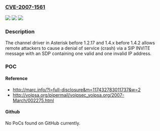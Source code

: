 ### [CVE-2007-1561](https://cve.mitre.org/cgi-bin/cvename.cgi?name=CVE-2007-1561)
![](https://img.shields.io/static/v1?label=Product&message=n%2Fa&color=blue)
![](https://img.shields.io/static/v1?label=Version&message=n%2Fa&color=blue)
![](https://img.shields.io/static/v1?label=Vulnerability&message=n%2Fa&color=brighgreen)

### Description

The channel driver in Asterisk before 1.2.17 and 1.4.x before 1.4.2 allows remote attackers to cause a denial of service (crash) via a SIP INVITE message with an SDP containing one valid and one invalid IP address.

### POC

#### Reference
- http://marc.info/?l=full-disclosure&m=117432783011737&w=2
- http://voipsa.org/pipermail/voipsec_voipsa.org/2007-March/002275.html

#### Github
No PoCs found on GitHub currently.

